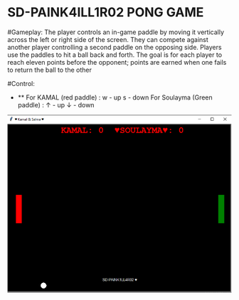 # SD-PAINK4ILL1R02 PONG GAME

#Gameplay: 
The player controls an in-game paddle by moving it vertically across the left or right side of the screen. They can compete against another player controlling a second paddle on the opposing side. Players use the paddles to hit a ball back and forth. The goal is for each player to reach eleven points before the opponent; points are earned when one fails to return the ball to the other

#Control:
* ** For KAMAL (red paddle) : w - up s - down For Soulayma (Green paddle) : ↑ - up ↓ - down

![plot](./result.png)

